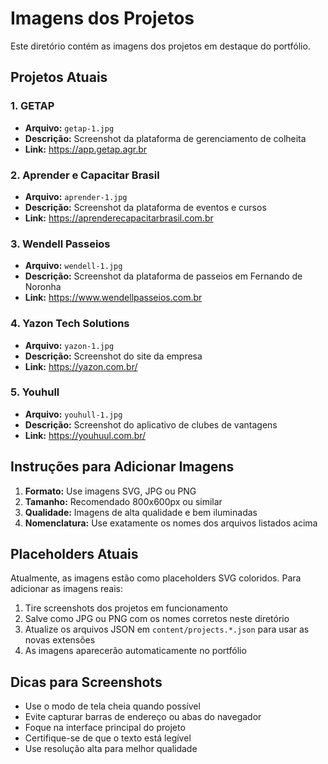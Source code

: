 # Imagens dos Projetos

Este diretório contém as imagens dos projetos em destaque do portfólio.

## Projetos Atuais

### 1. GETAP
- **Arquivo:** `getap-1.jpg`
- **Descrição:** Screenshot da plataforma de gerenciamento de colheita
- **Link:** https://app.getap.agr.br

### 2. Aprender e Capacitar Brasil
- **Arquivo:** `aprender-1.jpg`
- **Descrição:** Screenshot da plataforma de eventos e cursos
- **Link:** https://aprenderecapacitarbrasil.com.br

### 3. Wendell Passeios
- **Arquivo:** `wendell-1.jpg`
- **Descrição:** Screenshot da plataforma de passeios em Fernando de Noronha
- **Link:** https://www.wendellpasseios.com.br

### 4. Yazon Tech Solutions
- **Arquivo:** `yazon-1.jpg`
- **Descrição:** Screenshot do site da empresa
- **Link:** https://yazon.com.br/

### 5. Youhull
- **Arquivo:** `youhull-1.jpg`
- **Descrição:** Screenshot do aplicativo de clubes de vantagens
- **Link:** https://youhuul.com.br/

## Instruções para Adicionar Imagens

1. **Formato:** Use imagens SVG, JPG ou PNG
2. **Tamanho:** Recomendado 800x600px ou similar
3. **Qualidade:** Imagens de alta qualidade e bem iluminadas
4. **Nomenclatura:** Use exatamente os nomes dos arquivos listados acima

## Placeholders Atuais

Atualmente, as imagens estão como placeholders SVG coloridos. Para adicionar as imagens reais:

1. Tire screenshots dos projetos em funcionamento
2. Salve como JPG ou PNG com os nomes corretos neste diretório
3. Atualize os arquivos JSON em `content/projects.*.json` para usar as novas extensões
4. As imagens aparecerão automaticamente no portfólio

## Dicas para Screenshots

- Use o modo de tela cheia quando possível
- Evite capturar barras de endereço ou abas do navegador
- Foque na interface principal do projeto
- Certifique-se de que o texto está legível
- Use resolução alta para melhor qualidade